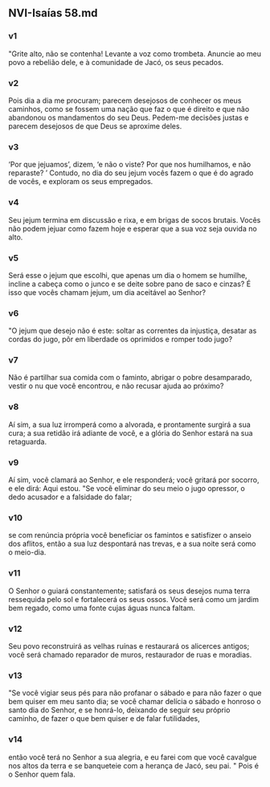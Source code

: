 ## NVI-Isaías 58.md
### v1
 "Grite alto, não se contenha! Levante a voz como trombeta. Anuncie ao meu povo a rebelião dele, e à comunidade de Jacó, os seus pecados.
### v2
 Pois dia a dia me procuram; parecem desejosos de conhecer os meus caminhos, como se fossem uma nação que faz o que é direito e que não abandonou os mandamentos do seu Deus. Pedem-me decisões justas e parecem desejosos de que Deus se aproxime deles.
### v3
 ‘Por que jejuamos’, dizem, ‘e não o viste? Por que nos humilhamos, e não reparaste? ’ Contudo, no dia do seu jejum vocês fazem o que é do agrado de vocês, e exploram os seus empregados.
### v4
 Seu jejum termina em discussão e rixa, e em brigas de socos brutais. Vocês não podem jejuar como fazem hoje e esperar que a sua voz seja ouvida no alto.
### v5
 Será esse o jejum que escolhi, que apenas um dia o homem se humilhe, incline a cabeça como o junco e se deite sobre pano de saco e cinzas? É isso que vocês chamam jejum, um dia aceitável ao Senhor?
### v6
 "O jejum que desejo não é este: soltar as correntes da injustiça, desatar as cordas do jugo, pôr em liberdade os oprimidos e romper todo jugo?
### v7
 Não é partilhar sua comida com o faminto, abrigar o pobre desamparado, vestir o nu que você encontrou, e não recusar ajuda ao próximo?
### v8
 Aí sim, a sua luz irromperá como a alvorada, e prontamente surgirá a sua cura; a sua retidão irá adiante de você, e a glória do Senhor estará na sua retaguarda.
### v9
 Aí sim, você clamará ao Senhor, e ele responderá; você gritará por socorro, e ele dirá: Aqui estou. "Se você eliminar do seu meio o jugo opressor, o dedo acusador e a falsidade do falar;
### v10
 se com renúncia própria você beneficiar os famintos e satisfizer o anseio dos aflitos, então a sua luz despontará nas trevas, e a sua noite será como o meio-dia.
### v11
 O Senhor o guiará constantemente; satisfará os seus desejos numa terra ressequida pelo sol e fortalecerá os seus ossos. Você será como um jardim bem regado, como uma fonte cujas águas nunca faltam.
### v12
 Seu povo reconstruirá as velhas ruínas e restaurará os alicerces antigos; você será chamado reparador de muros, restaurador de ruas e moradias.
### v13
 "Se você vigiar seus pés para não profanar o sábado e para não fazer o que bem quiser em meu santo dia; se você chamar delícia o sábado e honroso o santo dia do Senhor, e se honrá-lo, deixando de seguir seu próprio caminho, de fazer o que bem quiser e de falar futilidades,
### v14
 então você terá no Senhor a sua alegria, e eu farei com que você cavalgue nos altos da terra e se banqueteie com a herança de Jacó, seu pai. " Pois é o Senhor quem fala.
